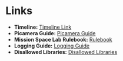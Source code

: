 # Links

- **Timeline:** [Timeline Link](https://drive.google.com/file/d/13shLaPVPRtqW_dJVC9sglgpTVlJxrLiL/view)
- **Picamera Guide:** [Picamera Guide](https://projects.raspberrypi.org/en/projects/getting-started-with-picamera/1)
- **Mission Space Lab Rulebook:** [Rulebook](https://astro-pi.org/mission-space-lab/rulebook)
- **Logging Guide:** [Logging Guide](https://projects.raspberrypi.org/en/projects/mission-space-lab-creator-guide/3)
- **Disallowed Libraries:** [Disallowed Libraries](https://docs.google.com/spreadsheets/d/1EoVzgA8gOiDXsJ1k9dQBdPyFC8U3bXFca2dRmdKNbcI/edit#gid=0)
